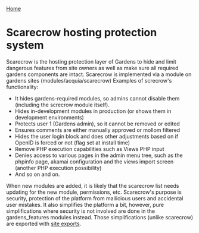 [Home](../index.md)

Scarecrow hosting protection system
===================================

Scarecrow is the hosting protection layer of Gardens to hide and limit dangerous features from site owners as well as make sure all required gardens components are intact. Scarecrow is implemented via a module on gardens sites (modules/acquia/scarecrow) Examples of screcrow's functionality:

 - It hides gardens-required modules, so admins cannot disable them (including the screcrow module itself).
 - Hides in-development modules in production (or shows them in development environments)
 - Protects user 1 (Gardens admin), so it cannot be removed or edited
 - Ensures comments are either manually approved or mollom filtered
 - Hides the user login block and does other adjustments based on if OpenID is forced or not (flag set at install time)
 - Remove PHP execution capabilities such as Views PHP input
 - Denies access to various pages in the admin menu tree, such as the phpinfo page, akamai configuration and the views import screen (another PHP execution possibility)
 - And so on and on.

When new modules are added, it is likely that the scarecrow list needs updating for the new module, permissions, etc. Scarecrow's purpose is security, protection of the platform from mailicious users and accidental user mistakes. It also simplifies the platform a bit, however, pure simplifications where security is not involved are done in the gardens_features modules instead. Those simplifications (unlike scarecrow) are exported with [site exports](export.md).
